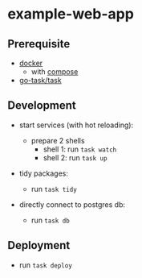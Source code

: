 # example-web-app

## Prerequisite

- [docker](https://docs.docker.com/engine/install/)
  - with [compose](https://docs.docker.com/compose/install/linux/)
- [go-task/task](https://github.com/go-task/task)

## Development

- start services (with hot reloading):

  - prepare 2 shells
    - shell 1: run `task watch`
    - shell 2: run `task up`

- tidy packages:

  - run `task tidy`

- directly connect to postgres db:

  - run `task db`

## Deployment

- run `task deploy`
